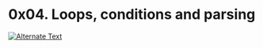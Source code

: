 # 0x04. Loops, conditions and parsing

[![Alternate Text]({https://holbertonintranet.s3.amazonaws.com/uploads/medias/2019/6/b07e3333b1edfb9beed5.png?X-Amz-Algorithm=AWS4-HMAC-SHA256&X-Amz-Credential=AKIARDDGGGOU5BHMTQX4%2F20220217%2Fus-east-1%2Fs3%2Faws4_request&X-Amz-Date=20220217T124415Z&X-Amz-Expires=86400&X-Amz-SignedHeaders=host&X-Amz-Signature=7a0c49cefd49fbcf52fc610d4cd0c7a32caf63b5c9e8e358c1d5fffeaa981d56})]({https://www.youtube.com/watch?v=BC2neyc5GcI&feature=youtu.be} "Link Title")